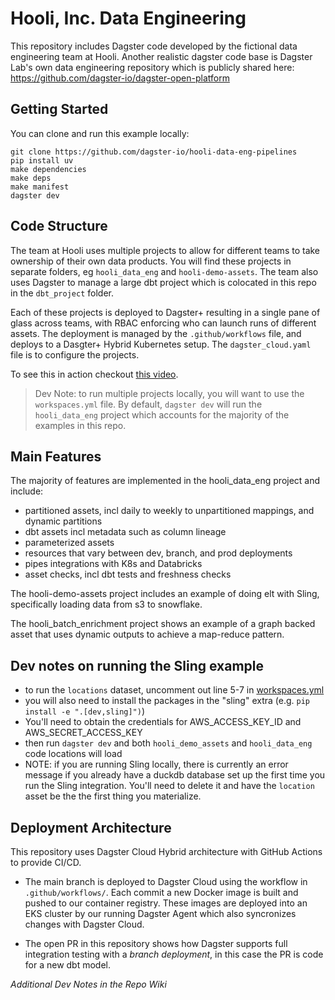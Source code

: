 # Hooli, Inc. Data Engineering

This repository includes Dagster code developed by the fictional data engineering team at Hooli. Another realistic dagster code base is Dagster Lab's own data engineering repository which is publicly shared here: https://github.com/dagster-io/dagster-open-platform

## Getting Started

You can clone and run this example locally:

```
git clone https://github.com/dagster-io/hooli-data-eng-pipelines
pip install uv
make dependencies
make deps
make manifest
dagster dev
```

## Code Structure

The team at Hooli uses multiple projects to allow for different teams to take ownership of their own data products. You will find these projects in separate folders, eg `hooli_data_eng` and `hooli-demo-assets`. The team also uses Dagster to manage a large dbt project which is colocated in this repo in the `dbt_project` folder.

Each of these projects is deployed to Dagster+ resulting in a single pane of glass across teams, with RBAC enforcing who can launch runs of different assets. The deployment is managed by the `.github/workflows` file, and deploys to a Dasgter+ Hybrid Kubernetes setup. The `dagster_cloud.yaml` file is to configure the projects.

To see this in action checkout [this video](https://www.youtube.com/watch?v=qiOytuAjdbE&feature=youtu.be).

> Dev Note: to run multiple projects locally, you will want to use the `workspaces.yml` file. By default, `dagster dev` will run the `hooli_data_eng` project which accounts for the majority of the examples in this repo.

## Main Features

The majority of features are implemented in the hooli_data_eng project and include:
- partitioned assets, incl daily to weekly to unpartitioned mappings, and dynamic partitions
- dbt assets incl metadata such as column lineage
- parameterized assets
- resources that vary between dev, branch, and prod deployments
- pipes integrations with K8s and Databricks
- asset checks, incl dbt tests and freshness checks

The hooli-demo-assets project includes an example of doing elt with Sling, specifically loading data from s3 to snowflake. 

The hooli_batch_enrichment project shows an example of a graph backed asset that uses dynamic outputs to achieve a map-reduce pattern.

## Dev notes on running the Sling example

- to run the `locations` dataset, uncomment out line 5-7 in [workspaces.yml](workspaces.yml)
- you will also need to install the packages in the "sling" extra (e.g. `pip install -e ".[dev,sling]")`)
- You'll need to obtain the credentials for AWS_ACCESS_KEY_ID and AWS_SECRET_ACCESS_KEY
- then run `dagster dev` and both `hooli_demo_assets` and `hooli_data_eng` code locations will load
- NOTE: if you are running Sling locally, there is currently an error message if you already have a duckdb database set up the first time you run the Sling integration. You'll need to delete it and have the `location` asset be the the first thing you materialize.

## Deployment Architecture 

This repository uses Dagster Cloud Hybrid architecture with GitHub Actions to provide CI/CD.
- The main branch is deployed to Dagster Cloud using the workflow in `.github/workflows/`. Each commit a new Docker image is built and pushed to our container registry. These images are deployed into an EKS cluster by our running Dagster Agent which also syncronizes changes with Dagster Cloud.

- The open PR in this repository shows how Dagster supports full integration testing with a *branch deployment*, in this case the PR is code for a new dbt model.

*Additional Dev Notes in the Repo Wiki*
